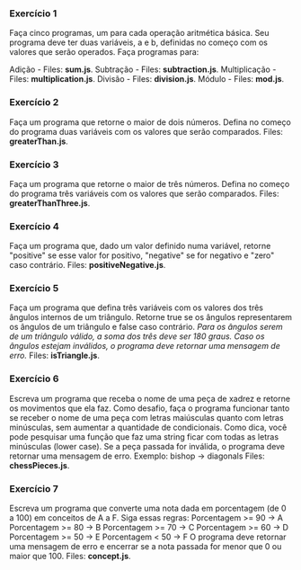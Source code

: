 ### Exercício 1
Faça cinco programas, um para cada operação aritmética básica. Seu programa deve ter duas variáveis, a e b, definidas no começo com os valores que serão operados. Faça programas para:

Adição - Files: **sum.js**.
Subtração - Files: **subtraction.js**.
Multiplicação - Files: **multiplication.js**.
Divisão - Files: **division.js**.
Módulo - Files: **mod.js**.
### Exercício 2
Faça um programa que retorne o maior de dois números. Defina no começo do programa duas variáveis com os valores que serão comparados.
Files: **greaterThan.js**.
### Exercício 3
Faça um programa que retorne o maior de três números. Defina no começo do programa três variáveis com os valores que serão comparados. 
Files: **greaterThanThree.js**.
### Exercício 4
Faça um programa que, dado um valor definido numa variável, retorne "positive" se esse valor for positivo, "negative" se for negativo e "zero" caso contrário.
Files: **positiveNegative.js**.
### Exercício 5
Faça um programa que defina três variáveis com os valores dos três ângulos internos de um triângulo. Retorne true se os ângulos representarem os ângulos de um triângulo e false caso contrário.
*Para os ângulos serem de um triângulo válido, a soma dos três deve ser 180 graus. Caso os ângulos estejam inválidos, o programa deve retornar uma mensagem de erro.*
Files: **isTriangle.js**.
### Exercício 6
Escreva um programa que receba o nome de uma peça de xadrez e retorne os movimentos que ela faz.
Como desafio, faça o programa funcionar tanto se receber o nome de uma peça com letras maiúsculas quanto com letras minúsculas, sem aumentar a quantidade de condicionais.
Como dica, você pode pesquisar uma função que faz uma string ficar com todas as letras minúsculas (lower case).
Se a peça passada for inválida, o programa deve retornar uma mensagem de erro.
Exemplo: bishop -> diagonals
Files: **chessPieces.js**.
### Exercício 7
Escreva um programa que converte uma nota dada em porcentagem (de 0 a 100) em conceitos de A a F. Siga essas regras:
Porcentagem >= 90 -> A
Porcentagem >= 80 -> B
Porcentagem >= 70 -> C
Porcentagem >= 60 -> D
Porcentagem >= 50 -> E
Porcentagem < 50 -> F
O programa deve retornar uma mensagem de erro e encerrar se a nota passada for menor que 0 ou maior que 100.
Files: **concept.js**.


